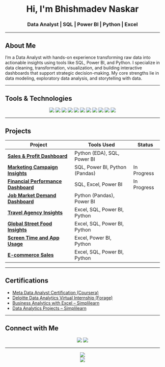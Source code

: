 <h1 align="center">Hi, I'm Bhishmadev Naskar</h1>
<h3 align="center">Data Analyst | SQL | Power BI | Python | Excel</h3>

---

## About Me

I’m a Data Analyst with hands-on experience transforming raw data into actionable insights using tools like SQL, Power BI, and Python. I specialize in data cleaning, transformation, visualization, and building interactive dashboards that support strategic decision-making. My core strengths lie in data modeling, exploratory data analysis, and storytelling with data.

---

## Tools & Technologies

<p align="center">
  <img src="https://img.shields.io/badge/Power_BI-yellow?logo=powerbi" />
  <img src="https://img.shields.io/badge/SQL-blue?logo=postgresql" />
  <img src="https://img.shields.io/badge/Python-3776AB?logo=python&logoColor=white" />
  <img src="https://img.shields.io/badge/Pandas-150458?logo=pandas&logoColor=white" />
  <img src="https://img.shields.io/badge/Excel-217346?logo=microsoft-excel&logoColor=white" />
  <img src="https://img.shields.io/badge/Tableau-E97627?logo=tableau&logoColor=white" />
  <img src="https://img.shields.io/badge/Seaborn-4B8BBE" />
  <img src="https://img.shields.io/badge/Matplotlib-11557C" />
  <img src="https://img.shields.io/badge/Plotly-3F4F75" />
  <img src="https://img.shields.io/badge/GitHub-181717?logo=github&logoColor=white" />
  <img src="https://img.shields.io/badge/Generative_AI-blueviolet?logo=openai" />
</p>

---

## Projects

| Project | Tools Used | Status |
|--------|-------------|--------|
| **[Sales & Profit Dashboard](https://github.com/Bhishmadev2003/sales-profit-performance-dashboard)** | Python (EDA), SQL, Power BI |
| **[Marketing Campaign Insights]()** | SQL, Power BI, Python (Pandas) | In Progress |
| **[Financial Performance Dashboard]()** | SQL, Excel, Power BI | In Progress |
| **[Job Market Demand Dashboard](https://github.com/Bhishmadev2003/Job-Market-Analysis)** | Python (Pandas), Power BI |
| **[Travel Agency Insights](https://github.com/Bhishmadev2003/Travel_insights)** | Excel, SQL, Power BI, Python |
| **[Global Street Food Insights](https://github.com/Bhishmadev2003/Global_street_food_insights)** | Excel, SQL, Power BI, Python |
| **[Screen Time and App Usage](https://github.com/Bhishmadev2003/screen_time_and_app_usage)** | Excel, Power BI, Python |
| **[E-commerce Sales](https://github.com/Bhishmadev2003/E_commerce-sales)** | Excel, SQL, Power BI, Python |

---

## Certifications

- [Meta Data Analyst Certification (Coursera)](https://www.coursera.org/account/accomplishments/professional-cert/S7D7Q14109ZB?utm_source=link&utm_medium=certificate&utm_content=cert_image&utm_campaign=sharing_cta&utm_product=prof)
- [Deloitte Data Analytics Virtual Internship (Forage)](https://www.theforage.com/simulations/deloitte-au/data-analytics-s5zy)
- [Business Analytics with Excel – Simplilearn](https://www.simplilearn.com/skillup-certificate-landing?token=eyJjb3Vyc2VfaWQiOiI2NjQiLCJjZXJ0aWZpY2F0ZV91cmwiOiJodHRwczpcL1wvY2VydGlmaWNhdGVzLnNpbXBsaWNkbi5uZXRcL3NoYXJlXC84MzQ3MTcwXzg2OTkxMDExNzQ3MzA0NDY1ODE0LnBuZyIsInVzZXJuYW1lIjoiQmhpc2htYWRldiBOYXNrYXIifQ)
- [Data Analytics Projects – Simplilearn](https://www.simplilearn.com/skillup-certificate-landing?token=eyJjb3Vyc2VfaWQiOiI0NzYwIiwiY2VydGlmaWNhdGVfdXJsIjoiaHR0cHM6XC9cL2NlcnRpZmljYXRlcy5zaW1wbGljZG4ubmV0XC9zaGFyZVwvODM1NDU3NV84Njk5MTAxMTc0NzQ3Mjg5NjMzMC5wbmciLCJ1c2VybmFtZSI6IkJoaXNobWFkZXYgTmFza2FyIn0)

---

## Connect with Me

<p align="center">
  <a href="mailto:bhishmadev2003@gmail.com"><img src="https://img.shields.io/badge/Gmail-D14836?style=flat&logo=gmail&logoColor=white" /></a>
  <a href="https://www.linkedin.com/in/bhishmadev-naskar"><img src="https://img.shields.io/badge/LinkedIn-0077B5?style=flat&logo=linkedin&logoColor=white" /></a>
</p>

---

<p align="center">
  <img src="https://github-readme-stats.vercel.app/api?username=Bhishmadev2003&show_icons=true&theme=react&hide_title=true&count_private=true" />
  <br/>
  <img src="https://github-readme-streak-stats.herokuapp.com/?user=Bhishmadev2003&theme=react" />
</p>

